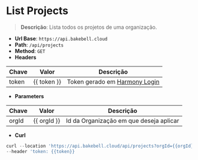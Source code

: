 # List Projects

>**Descrição**:
> Lista todos os projetos de uma organização.

- **Url Base**: `https://api.bakebell.cloud`
- **Path**: `/api/projects`
- **Method**: `GET`
- **Headers**

| Chave | Valor | Descrição |
|-------|-------|-----------|
| token | {{ token }} | Token gerado em [Harmony Login](/pt/token/harmony-login-token-only.md) |

- **Parameters**

| Chave | Valor | Descrição |
|-------|-------|-----------|
| orgId | {{ orgId }} | Id da Organização em que deseja aplicar |

- **Curl**

```javascript
curl --location 'https://api.bakebell.cloud/api/projects?orgId={{orgId}}' \
--header 'token: {{token}}
```